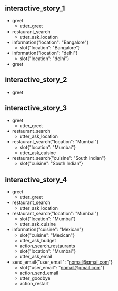 
## interactive_story_1
* greet
    - utter_greet
* restaurant_search
    - utter_ask_location
* information{"location": "Bangalore"}
    - slot{"location": "Bangalore"}
* information{"location": "delhi"}
    - slot{"location": "delhi"}
* greet

## interactive_story_2
* greet

## interactive_story_3
* greet
    - utter_greet
* restaurant_search
    - utter_ask_location
* restaurant_search{"location": "Mumbai"}
    - slot{"location": "Mumbai"}
    - utter_ask_cuisine
* restaurant_search{"cuisine": "South Indian"}
    - slot{"cuisine": "South Indian"}

## interactive_story_4
* greet
    - utter_greet
* restaurant_search
    - utter_ask_location
* restaurant_search{"location": "Mumbai"}
    - slot{"location": "Mumbai"}
    - utter_ask_cuisine
* information{"cuisine": "Mexican"}
    - slot{"cuisine": "Mexican"}
    - utter_ask_budget
    - action_search_restaurants
    - slot{"location": "Mumbai"}
    - utter_ask_email
* send_email{"user_email": "nomail@gmail.com"}
    - slot{"user_email": "nomail@gmail.com"}
    - action_send_email
    - utter_goodbye
    - action_restart
